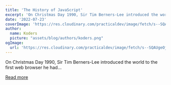 ```yaml
---
title: 'The History of JavaScript'
excerpt: 'On Christmas Day 1990, Sir Tim Berners-Lee introduced the world to the first web browser he had...'
date: '2022-07-23'
coverImage: 'https://res.cloudinary.com/practicaldev/image/fetch/s--SQAUgeOj--/c_imagga_scale,f_auto,fl_progressive,h_420,q_auto,w_1000/https://dev-to-uploads.s3.amazonaws.com/uploads/articles/rmpymll98ngu9hiyi5n5.png'
author:
  name: Koders
  picture: "assets/blog/authors/koders.png"
ogImage:
  url: 'https://res.cloudinary.com/practicaldev/image/fetch/s--SQAUgeOj--/c_imagga_scale,f_auto,fl_progressive,h_420,q_auto,w_1000/https://dev-to-uploads.s3.amazonaws.com/uploads/articles/rmpymll98ngu9hiyi5n5.png'
---
```


On Christmas Day 1990, Sir Tim Berners-Lee introduced the world to the first web browser he had...

[Read more](https://dev.to/iarchitsharma/the-history-of-javascript-5e98)
